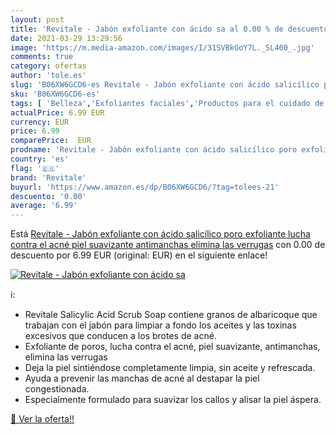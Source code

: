 ```yaml
---
layout: post
title: 'Revitale - Jabón exfoliante con ácido sa al 0.00 % de descuento'
date: 2021-03-29 13:29:56
image: 'https://m.media-amazon.com/images/I/31SVBkGoY7L._SL400_.jpg'
comments: true
category: ofertas
author: 'tole.es'
slug: 'B06XW6GCD6-es Revitale - Jabón exfoliante con ácido salicílico poro...'
sku: 'B06XW6GCD6-es'
tags: [ 'Belleza','Exfoliantes faciales','Productos para el cuidado de la cara','Productos para el cuidado de la piel','jabón','revitale','suavizante', ]
actualPrice: 6.99 EUR
currency: EUR
price: 6.99
comparePrice:  EUR
prodname: 'Revitale - Jabón exfoliante con ácido salicílico poro exfoliante  lucha contra el acné  piel suavizante  antimanchas  elimina las verrugas'
country: 'es'
flag: '🇪🇸'
brand: 'Revitale'
buyurl: 'https://www.amazon.es/dp/B06XW6GCD6/?tag=tolees-21'
descuento: '0.00'
average: '6.99'
---
```


Está [Revitale - Jabón exfoliante con ácido salicílico poro exfoliante  lucha contra el acné  piel suavizante  antimanchas  elimina las verrugas](https://www.amazon.es/dp/B06XW6GCD6/?tag=tolees-21) con 0.00 de descuento por 6.99 EUR (original:  EUR) en el siguiente enlace!

[![Revitale - Jabón exfoliante con ácido sa](https://m.media-amazon.com/images/I/31SVBkGoY7L._SL400_.jpg)](https://www.amazon.es/dp/B06XW6GCD6/?tag=tolees-21)

ℹ️:

- Revitale Salicylic Acid Scrub Soap contiene granos de albaricoque que trabajan con el jabón para limpiar a fondo los aceites y las toxinas excesivos que conducen a los brotes de acné.
- Exfoliante de poros, lucha contra el acné, piel suavizante, antimanchas, elimina las verrugas
- Deja la piel sintiéndose completamente limpia, sin aceite y refrescada.
- Ayuda a prevenir las manchas de acné al destapar la piel congestionada.
- Especialmente formulado para suavizar los callos y alisar la piel áspera.

[🛒 Ver la oferta!!](https://www.amazon.es/dp/B06XW6GCD6/?tag=tolees-21)
